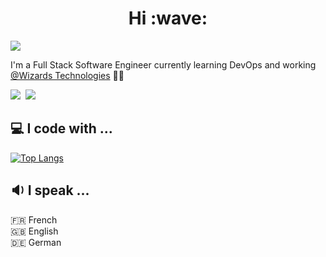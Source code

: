 <h1 align="center">Hi :wave:</h1>

![](https://media-exp1.licdn.com/dms/image/C4E16AQEchVcsxwlxTQ/profile-displaybackgroundimage-shrink_350_1400/0/1661115578911?e=1672272000&v=beta&t=xLeuwoPufN1T_kl43B40u1c6V0LtSxkCWwG7sdklCkk)

I'm a Full Stack Software Engineer currently learning DevOps and working <a href="https://wizards-technologies.com/" target="_blank">@Wizards Technologies</a> 🧙‍♂️

<a href="https://www.linkedin.com/in/corentin-noblet/" target="_blank"><img src="https://img.shields.io/badge/linkedin-%230077B5.svg?&style=for-the-badge&logo=linkedin&logoColor=white" /></a>&nbsp;
<a href="https://codepen.io/c-noblet" target="_blank"><img src="https://img.shields.io/badge/codepen-1e1f26.svg?&style=for-the-badge&logo=codepen&logoColor=white" /></a>&nbsp;

## :computer: I code with ...

[![Top Langs](https://github-readme-stats.vercel.app/api/top-langs/?username=c-noblet&layout=compact&hide_border=true&text_color=C9D1D9&bg_color=0D1117&hide_title="true&langs_count=6)](https://c-noblet.github.io/)

## :sound: I speak ...

:fr: French <br/>
:uk: English <br/>
:de: German <br/>

